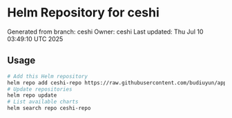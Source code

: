 # Helm Repository for ceshi
Generated from branch: ceshi
Owner: ceshi
Last updated: Thu Jul 10 03:49:10 UTC 2025

## Usage
```bash
# Add this Helm repository
helm repo add ceshi-repo https://raw.githubusercontent.com/budiuyun/appStore/helm-ceshi/
# Update repositories
helm repo update
# List available charts
helm search repo ceshi-repo
```
